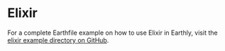 # Elixir

For a complete Earthfile example on how to use Elixir in Earthly, visit the [elixir example directory on GitHub](https://github.com/earthly/earthly/tree/main/examples/elixir).
